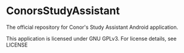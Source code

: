 # ConorsStudyAssistant
The official repository for Conor's Study Assistant Android application.

This application is licensed under GNU GPLv3. For license details, see LICENSE
